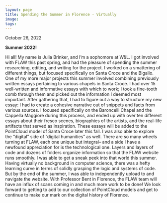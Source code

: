 ```yaml
---
layout: page
title: Spending the Summer in Florence - Virtually
image: 
tags:
---
```

<p> October 26, 2022 </p>
<p><b>Summer 2022!</b></p>

  Hi all! My name is Julia Brinker, and I’m a sophomore at W&L. I got involved with FLAW this past spring, and had the pleasure of spending the summer 
researching, editing, and writing for the project. I worked on a smattering of different things, but focused specifically on Santa Croce and the Bigallo.
  One of my more major projects this summer involved combining previously written essays pertaining to various chapels in Santa Croce. I had over 
15 well-written and informative essays with which to work; I took a fine-tooth comb through them and picked out the information I deemed most important. 
After gathering that, I had to figure out a way to structure my new essay: I had to create a cohesive narrative out of snippets and facts from various 
sources. I focused specifically on the Baroncelli Chapel and the Cappella Maggiore during this process, and ended up with over ten different essays 
about their fresco scenes, biographies of the artists, and the real-life artifacts that served as inspiration. These essays will be added to the 
PointCloud model of Santa Croce later this fall. 
  I was also able to explore the “digital” side of “digital humanities” as well. There are so many wheels turning at FLAW, each one unique but 
integral– and a side I have a newfound appreciation for is the technological one. Layers and layers of code and dozens of folders organize information 
so that the FLAW website runs smoothly. I was able to get a sneak peek into that world this summer. Having virtually no background in computer science, 
there was a hefty learning curve in terms of solidly grasping the logic and systems of code. But by the end of the summer, I was able to independently 
upload to and navigate the website. 
	With Professor Bent in Florence, the FLAW team will have an influx of scans coming in and much more work to be done! We look forward to getting to 
  add to our collection of PointCloud models and get to continue to make our mark on the digital history of Florence. 
